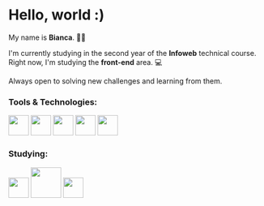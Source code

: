 # Hello, world :)
My name is **Bianca**. 👩‍💻

I'm currently studying in the second year of the **Infoweb** technical course. Right now, I'm studying the **front-end** area. 💻

Always open to solving new challenges and learning from them. 

### Tools & Technologies:
<p align="left">
<img src= "https://cdn.icon-icons.com/icons2/2107/PNG/512/file_type_html_icon_130541.png" height="auto" width="40"> 
<img src= "https://raw.githubusercontent.com/dustin100/dustin100/master/assests/css3-original.svg" height="auto" width="40">
<img src= "https://img.icons8.com/color/452/sass.png" height="auto" width="40">
<img src= "https://raw.githubusercontent.com/dustin100/dustin100/master/assests/bootstrap-plain.svg" height="auto" width="40">
<img src= "https://raw.githubusercontent.com/dustin100/dustin100/master/assests/git-original.svg" height="auto" width="40">
</p>

### Studying:
<p align="left">
<img src= "https://img.icons8.com/color/452/javascript--v1.png" height="auto" width="40">
<img src= "https://upload.wikimedia.org/wikipedia/commons/thumb/a/a7/React-icon.svg/1280px-React-icon.svg.png" height="auto" width="60">
<img src= "https://img.icons8.com/color/452/nodejs.png" height="auto" width="40">
</p>
